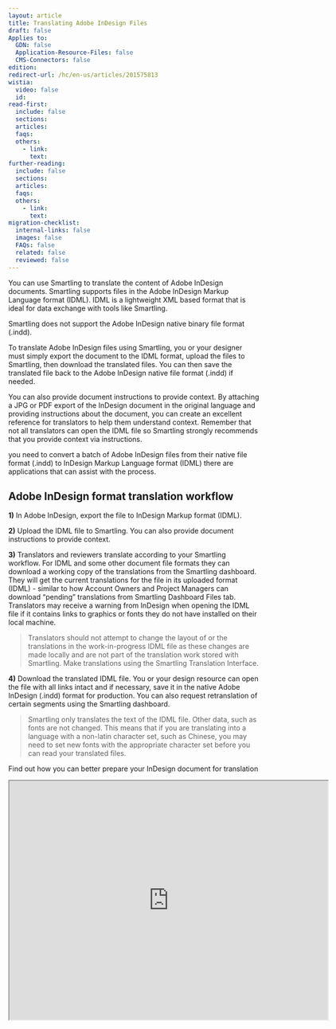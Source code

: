 ```yaml
---
layout: article
title: Translating Adobe InDesign Files
draft: false
Applies to:
  GDN: false
  Application-Resource-Files: false
  CMS-Connectors: false
edition:
redirect-url: /hc/en-us/articles/201575813
wistia:
  video: false
  id:
read-first:
  include: false
  sections:
  articles:
  faqs:
  others:
    - link:
      text:
further-reading:
  include: false
  sections:
  articles:
  faqs:
  others:
    - link:
      text:
migration-checklist:
  internal-links: false
  images: false
  FAQs: false
  related: false
  reviewed: false
---
```


You can use Smartling to translate the content of Adobe InDesign documents. Smartling supports files in the Adobe InDesign Markup Language format (IDML). IDML is a lightweight XML based format that is ideal for data exchange with tools like Smartling.

Smartling does not support the Adobe InDesign native binary file format (.indd).

To translate Adobe InDesign files using Smartling, you or your designer must simply export the document to the IDML format, upload the files to Smartling, then download the translated files. You can then save the translated file back to the Adobe InDesign native file format (.indd) if needed.

You can also provide document instructions to provide context. By attaching a JPG or PDF export of the InDesign document in the original language and providing instructions about the document, you can create an excellent reference for translators to help them understand context. Remember that not all translators can open the IDML file so Smartling strongly recommends that you provide context via instructions.

<div class="info"> you need to convert a batch of Adobe InDesign files from their native file format (.indd) to InDesign Markup Language format (IDML) there are applications that can assist with the process. </div>

## Adobe InDesign format translation workflow

**1)** In Adobe InDesign, export the file to InDesign Markup format (IDML).

**2)** Upload the IDML file to Smartling. You can also provide document instructions to provide context.

**3)** Translators and reviewers translate according to your Smartling workflow. For IDML and some other document file formats they can download a working copy of the translations from the Smartling dashboard. They will get the current translations for the file in its uploaded format (IDML) - similar to how Account Owners and Project Managers can download “pending” translations from Smartling Dashboard Files tab. Translators may receive a warning from InDesign when opening the IDML file if it contains links to graphics or fonts they do not have installed on their local machine.
    
> Translators should not attempt to change the layout of or the translations in the work-in-progress IDML file as these changes are made locally and are not part of the translation work stored with Smartling. Make translations using the Smartling Translation Interface.
    
**4)** Download the translated IDML file. You or your design resource can open the file with all links intact and if necessary, save it in the native Adobe InDesign (.indd) format for production. You can also request retranslation of certain segments using the Smartling dashboard.

> Smartling only translates the text of the IDML file. Other data, such as fonts are not changed. This means that if you are translating into a language with a non-latin character set, such as Chinese, you may need to set new fonts with the appropriate character set before you can read your translated files.

Find out how you can better prepare your InDesign document for translation

<iframe src="https://docs.google.com/viewer?srcid=14TvmQZLcWKSgQ_pSCLSDUN6P5TCVbmz_DrK9Memg4QQ&amp;pid=explorer&amp;efh=false&amp;a=v&amp;chrome=false&amp;embedded=true" width="640px" height="480px"></iframe>
